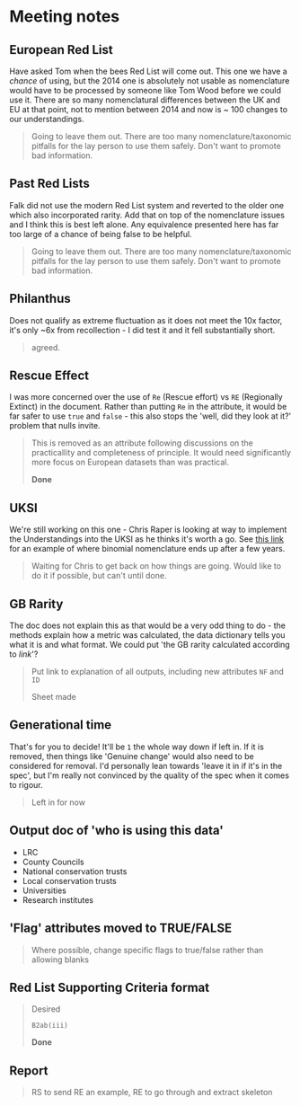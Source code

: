 # Meeting notes

## European Red List
Have asked Tom when the bees Red List will come out. This one we have a *chance* of using, but the 2014 one is absolutely not usable as nomenclature would have to be processed by someone like Tom Wood before we could use it. There are so many nomenclatural differences between the UK and EU at that point, not to mention between 2014 and now is ~ 100 changes to our understandings.

> Going to leave them out. There are too many nomenclature/taxonomic pitfalls for the lay person to use them safely. Don't want to promote bad information.

## Past Red Lists
Falk did not use the modern Red List system and reverted to the older one which also incorporated rarity. Add that on top of the nomenclature issues and I think this is best left alone. Any equivalence presented here has far too large of a chance of being false to be helpful.

> Going to leave them out. There are too many nomenclature/taxonomic pitfalls for the lay person to use them safely. Don't want to promote bad information.

## Philanthus
Does not qualify as extreme fluctuation as it does not meet the 10x factor, it's only ~6x from recollection - I did test it and it fell substantially short.

> agreed.

## Rescue Effect
I was more concerned over the use of `Re` (Rescue effort) vs `RE` (Regionally Extinct) in the document. Rather than putting `Re` in the attribute, it would be far safer to use `true` and `false` - this also stops the 'well, did they look at it?' problem that nulls invite.

> This is removed as an attribute following discussions on the practicallity and completeness of principle. It would need significantly more focus on European datasets than was practical.
>
> **Done**

## UKSI
We're still working on this one - Chris Raper is looking at way to implement the Understandings into the UKSI as he thinks it's worth a go. See [this link](https://www.researchgate.net/profile/Zachary-Portman/publication/393642837_Big_data_changing_taxonomy_and_ghost_records_permanent_preservation_of_collected_specimens_is_essential_for_insect_monitoring/links/6874989f6e247f362b1906f4/Big-data-changing-taxonomy-and-ghost-records-permanent-preservation-of-collected-specimens-is-essential-for-insect-monitoring.pdf) for an example of where binomial nomenclature ends up after a few years.

> Waiting for Chris to get back on how things are going. Would like to do it if possible, but can't until done.

## GB Rarity
The doc does not explain this as that would be a very odd thing to do - the methods explain how a metric was calculated, the data dictionary tells you what it is and what format. We could put 'the GB rarity calculated according to *link*'?

> Put link to explanation of all outputs, including new attributes `NF` and `ID`
>
> Sheet made

## Generational time
That's for you to decide! It'll be `1` the whole way down if left in. If it is removed, then things like 'Genuine change' would also need to be considered for removal. I'd personally lean towards 'leave it in if it's in the spec', but I'm really not convinced by the quality of the spec when it comes to rigour.

> Left in for now

## Output doc of 'who is using this data'
- LRC
- County Councils
- National conservation trusts
- Local conservation trusts
- Universities
- Research institutes

## 'Flag' attributes moved to TRUE/FALSE
> Where possible, change specific flags to true/false rather than allowing blanks

## Red List Supporting Criteria format
>Desired
>
>`B2ab(iii)`
>
> **Done**

## Report
> RS to send RE an example, RE to go through and extract skeleton
